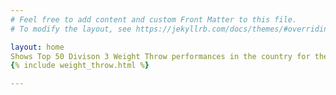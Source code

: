 ```yaml
---
# Feel free to add content and custom Front Matter to this file.
# To modify the layout, see https://jekyllrb.com/docs/themes/#overriding-theme-defaults

layout: home
Shows Top 50 Divison 3 Weight Throw performances in the country for the Indoor 2024-2025 Season.
{% include weight_throw.html %}

---
```

